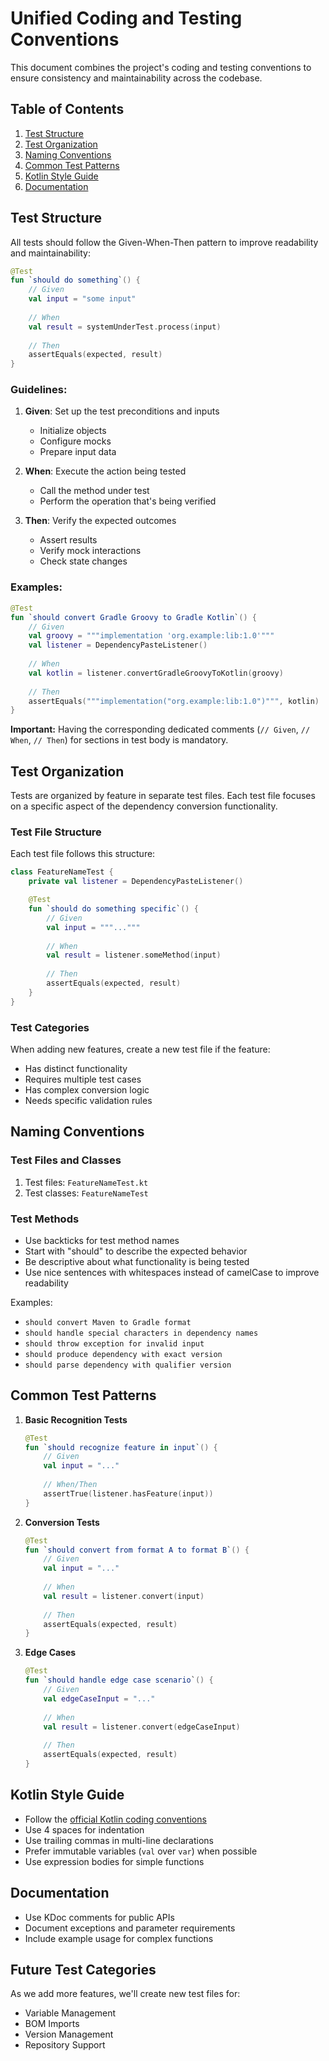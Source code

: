 # Unified Coding and Testing Conventions

This document combines the project's coding and testing conventions to ensure consistency and maintainability across the codebase.

## Table of Contents
1. [Test Structure](#test-structure)
2. [Test Organization](#test-organization)
3. [Naming Conventions](#naming-conventions)
4. [Common Test Patterns](#common-test-patterns)
5. [Kotlin Style Guide](#kotlin-style-guide)
6. [Documentation](#documentation)

## Test Structure

All tests should follow the Given-When-Then pattern to improve readability and maintainability:

```kotlin
@Test
fun `should do something`() {
    // Given
    val input = "some input"
    
    // When
    val result = systemUnderTest.process(input)
    
    // Then
    assertEquals(expected, result)
}
```

### Guidelines:

1. **Given**: Set up the test preconditions and inputs
   - Initialize objects
   - Configure mocks
   - Prepare input data

2. **When**: Execute the action being tested
   - Call the method under test
   - Perform the operation that's being verified

3. **Then**: Verify the expected outcomes
   - Assert results
   - Verify mock interactions
   - Check state changes

### Examples:

```kotlin
@Test
fun `should convert Gradle Groovy to Gradle Kotlin`() {
    // Given
    val groovy = """implementation 'org.example:lib:1.0'"""
    val listener = DependencyPasteListener()
    
    // When
    val kotlin = listener.convertGradleGroovyToKotlin(groovy)
    
    // Then
    assertEquals("""implementation("org.example:lib:1.0")""", kotlin)
}
```

**Important:** Having the corresponding dedicated comments (`// Given`, `// When`, `// Then`) for sections in test body is mandatory.

## Test Organization

Tests are organized by feature in separate test files. Each test file focuses on a specific aspect of the dependency conversion functionality.

### Test File Structure

Each test file follows this structure:
```kotlin
class FeatureNameTest {
    private val listener = DependencyPasteListener()

    @Test
    fun `should do something specific`() {
        // Given
        val input = """..."""
        
        // When
        val result = listener.someMethod(input)
        
        // Then
        assertEquals(expected, result)
    }
}
```

### Test Categories

When adding new features, create a new test file if the feature:
- Has distinct functionality
- Requires multiple test cases
- Has complex conversion logic
- Needs specific validation rules

## Naming Conventions

### Test Files and Classes
1. Test files: `FeatureNameTest.kt`
2. Test classes: `FeatureNameTest`

### Test Methods

- Use backticks for test method names
- Start with "should" to describe the expected behavior
- Be descriptive about what functionality is being tested
- Use nice sentences with whitespaces instead of camelCase to improve readability

Examples:
- `should convert Maven to Gradle format`
- `should handle special characters in dependency names`
- `should throw exception for invalid input`
- `should produce dependency with exact version`
- `should parse dependency with qualifier version`

## Common Test Patterns

1. **Basic Recognition Tests**
   ```kotlin
   @Test
   fun `should recognize feature in input`() {
       // Given
       val input = "..."
       
       // When/Then
       assertTrue(listener.hasFeature(input))
   }
   ```

2. **Conversion Tests**
   ```kotlin
   @Test
   fun `should convert from format A to format B`() {
       // Given
       val input = "..."
       
       // When
       val result = listener.convert(input)
       
       // Then
       assertEquals(expected, result)
   }
   ```

3. **Edge Cases**
   ```kotlin
   @Test
   fun `should handle edge case scenario`() {
       // Given
       val edgeCaseInput = "..."
       
       // When
       val result = listener.convert(edgeCaseInput)
       
       // Then
       assertEquals(expected, result)
   }
   ```

## Kotlin Style Guide

- Follow the [official Kotlin coding conventions](https://kotlinlang.org/docs/coding-conventions.html)
- Use 4 spaces for indentation
- Use trailing commas in multi-line declarations
- Prefer immutable variables (`val` over `var`) when possible
- Use expression bodies for simple functions

## Documentation

- Use KDoc comments for public APIs
- Document exceptions and parameter requirements
- Include example usage for complex functions

## Future Test Categories

As we add more features, we'll create new test files for:
- Variable Management
- BOM Imports
- Version Management
- Repository Support 